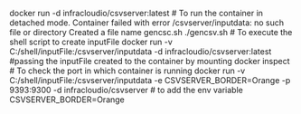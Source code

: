 docker run -d infracloudio/csvserver:latest   # To run the container in detached mode. Container failed with error /csvserver/inputdata: no such file or directory
Created a file name gencsc.sh
./gencsv.sh    # To execute the shell script to create inputFile
docker run -v C:/shell/inputFile:/csvserver/inputdata -d infracloudio/csvserver:latest  #passing the inputFile created to the container by mounting
docker inspect <container-name>    # To check the port in which container is running
docker run -v C:/shell/inputFile:/csvserver/inputdata -e CSVSERVER_BORDER=Orange -p 9393:9300 -d infracloudio/csvserver  # to add the env variable CSVSERVER_BORDER=Orange
